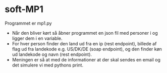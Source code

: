 # soft-MP1

Programmet er mp1.py
- Når den bliver kørt så åbner programmet en json fil med personer i og ligger dem i en variable.
- For hver person finder den land ud fra en ip (rest endpoint), billede af flag ud fra landekode e.g. US/DK/DE (soap endpoint), og den finder køn ud landekode og navn (rest endpoint).
- Meningen er så at med de informationer at der skal sendes en email og det simulere vi med pythons print.
